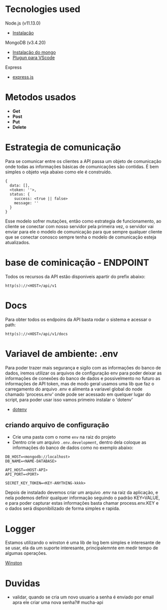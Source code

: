 # Tecnologies used

Node.js (v11.13.0)
  - [Instalação](https://gist.github.com/d2s/372b5943bce17b964a79)

MongoDB (v3.4.20)
  - [Instalação do mongo](https://hevodata.com/blog/install-mongodb-on-ubuntu/)
  - [Plugun para VScode](https://marketplace.visualstudio.com/items?itemName=ms-azuretools.vscode-cosmosdb)

Express
 - [express.js](http://expressjs.com/)


# Metodos usados

-  **Get**
-  **Post**
-  **Put**
-  **Delete**

# Estrategia de comunicação

Para se comunicar entre os clientes a API passa um objeto de comunicação onde todas as informações básicas de comunicações são contidas. É bem simples o objeto veja abaixo como ele é construído.

```
{
  data: [],	    
  <token: ''>,	    
  status: {
    success: <true || false>
    message: ''
  }  
}
```


Esse modelo sofrer mutações, então como estrategia de funcionamento, ao cliente se conectar com nosso servidor pela primeira vez, o servidor vai enviar para ele o modelo de comunicação para que sempre qualquer cliente que se conectar conosco sempre tenha o modelo de comunicação esteja atualizados.

# base de cominicação - ENDPOINT

Todos os recursos da API estão disponiveis apartir do prefix abaixo:
```
http(s)://<HOST>/api/v1
```

# Docs
 
Para obter todos os endpoins da API basta rodar o sistema e acessar o path: 
```
http(s)://<HOST>/api/v1/docs
```

# Variavel de ambiente: .env

Para poder trazer mais segurança e sigilo com as informações do banco de dados, iremos utilizar os arquivos de configuração env para poder
deixar as informações de conexões do banco de dados e possivelmento no futuro as informações de API token, mas de modo geral usamos uma lib que faz o carregamento do arquivo .env e alimenta a variavel global do node chamado 'process.env' onde pode ser acessado em quelquer lugar do script, para poder usar isso vamos primeiro instalar o 'dotenv'

-  [dotenv](https://github.com/motdotla/dotenv)

## criando arquivo de configuração

- Crie uma pasta com o nome `env` na raiz do projeto
- Dentro crie um arquivo `.env.development`, dentro dela coloque as informações do banco de dados
  como no exemplo abaixo:

```
DB_HOST=<mongodb://localhost>
DB_NAME=<NAME-DATABASE>

API_HOST=<HOST-API>
API_PORT=<PORT>

SECRET_KEY_TOKEN=<KEY-ANYTHING-kkkk>
```


Depois de instalado devemos criar um arquivo .env na raiz da aplicação, e nela podemos definir qualquer informação seguindo o padrão KEY=VALUE, e para poder capturar estas informações basta chamar process.env.KEY e o dados será disponibilizado de forma simples e rapida.

# Logger

Estamos utilizando o winston é uma lib de log bem simples e interesante de se usar, ela da um suporte interesante, principalemnte em medir tempo de algumas operações.

[Winston](https://www.npmjs.com/package/winston)

<!-- # auto-create

Para poder criar modulos de forma simples e rapida foi criado o auto-create
que em resumo, vc informa qual o nome do modulo que deseja e ele já o cria
junto com seus arquivos de dependência.

esse script é responsavel por criar qualquer modulo para o sistema
onde você passa alguns parametros como: nome do modulo, nome arquivo especifico, etc.
e ele ira montar os arquivos e as coisas todas

```
$ node scarfold.js products
```

O comando a cima é responsavel por quiar o conjunto de arquivos num modulo chamado products, por 
definição os nomes dos modulos devem ser o nome doas tabelas do banco de dados utiliando o padrão
camelCase, sabendo o nome da tabela ele irá criar o model espelhando o banco de dados

```
$ node scarfold.js products facade --clean
```

O exemplo a cima é uma forma simples de sobresescrever um arquivo especifico, limpando ele primeiro
e depois irá recria-lo com base no que se tem no script

Caso queira criar um unico arquivo e só informar as coisas de cima sem o `--clean` e ele irá criar dentro de 
modulo pre definido -->


# Duvidas

- validar, quando se cria um novo usuario a senha é enviado por email apra 
ele criar uma nova senha?# mucha-api
